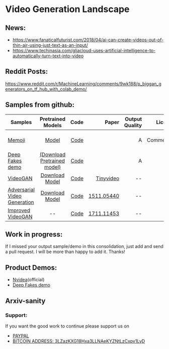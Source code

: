 # Video Generation Landscape

## News:
- https://www.fanaticalfuturist.com/2018/04/ai-can-create-videos-out-of-thin-air-using-just-text-as-an-input/
- https://www.techinasia.com/gliacloud-uses-artificial-intelligence-to-automatically-turn-text-into-video

## Reddit Posts:

https://www.reddit.com/r/MachineLearning/comments/9wk188/p_biggan_generators_on_tf_hub_with_colab_demo/

## Samples from github:

| Samples       | Pretrained Models       | Code  | Paper  | Output Quality | License |
| ------------- |:-----------------------:| -----:| ------:|---------------:|-------: |
|[Memoji](https://www.youtube.com/watch?v=CjqERCCD4iM)|[Model]()|[Code]()|[](https://arxiv.org/abs/)| A | Non Commercial CC |
|[Deep Fakes demo](https://www.youtube.com/watch?v=VXZlq70jHvw)|[(Download Pretrained model)](https://anonfile.com/p7w3m0d5be/face-swap.zip)|[Code]()|[](https://arxiv.org/abs/)| A |--|
|[VideoGAN](https://www.youtube.com/watch?v=Pt1W_v-yQhw)|[Download Model](https://drive.google.com/file/d/0B-xMJ5CYz_F9QS1BTE5yWl9aUWs/view?usp=sharing)|[Code](https://github.com/cvondrick/videogan)|[Tinyvideo](http://www.cs.columbia.edu/~vondrick/tinyvideo/)|--|--|
|[Adversarial Video Generation](https://github.com/dyelax/Adversarial_Video_Generation#results-and-comparison)|[Download Model](https://drive.google.com/open?id=0Byf787GZQ7KvR2JvMUNIZnFlbm8)|[Code](https://github.com/dyelax/Adversarial_Video_Generation)|[1511.05440](https://arxiv.org/abs/1511.05440)|--|--|
|[Improved VideoGAN](https://bernhard2202.github.io/ivgan/index.html)|--|[Code](https://github.com/bernhard2202/improved-video-gan)|[1711.11453](https://arxiv.org/abs/1711.11453)|--|--|


## Work in progress:

If I missed your output sample/demo in this consolidation, just add and send a pull request. I will be more than happy to add it. Thanks!

## Product Demos:

- [Nvidea](https://www.youtube.com/watch?v=kSLJriaOumA)(official)
- [Deep Fakes demo](https://www.youtube.com/watch?v=VXZlq70jHvw)


## Arxiv-sanity


### Support:

If you want the good work to continue please support us on

* [PAYPAL](https://www.paypal.me/ishandutta2007)
* [BITCOIN ADDRESS: 3LZazKXG18Hxa3LLNAeKYZNtLzCxpv1LyD](https://www.coinbase.com/join/5a8e4a045b02c403bc3a9c0c)
